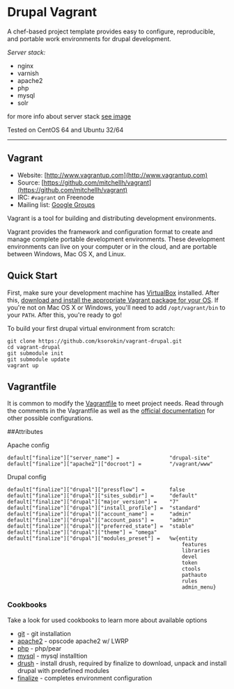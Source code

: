 # Drupal Vagrant
  
  A chef-based project template provides easy to configure, reproducible, and portable work environments for drupal development.

*Server stack:*

* nginx
* varnish
* apache2
* php
* mysql
* solr

for more info about server stack [see image](http://www.unixguru.co.uk/wp-content/uploads/2013/02/UnixGuruNVAColour1.png)

Tested on CentOS 64 and Ubuntu 32/64

-------------

## Vagrant

* Website: [http://www.vagrantup.com](http://www.vagrantup.com)
* Source: [https://github.com/mitchellh/vagrant](https://github.com/mitchellh/vagrant)
* IRC: `#vagrant` on Freenode
* Mailing list: [Google Groups](http://groups.google.com/group/vagrant-up)

Vagrant is a tool for building and distributing development environments.

Vagrant provides the framework and configuration format to create and
manage complete portable development environments. These development
environments can live on your computer or in the cloud, and are portable
between Windows, Mac OS X, and Linux.

## Quick Start

First, make sure your development machine has [VirtualBox](http://www.virtualbox.org)
installed. After this, [download and install the appropriate Vagrant package for your OS](http://downloads.vagrantup.com). If you're not on Mac OS X or Windows, you'll need
to add `/opt/vagrant/bin` to your `PATH`. After this, you're ready to go!

To build your first drupal virtual environment from scratch:

    git clone https://github.com/ksorokin/vagrant-drupal.git
    cd vagrant-drupal
    git submodule init
    git submodule update
    vagrant up

## Vagrantfile

It is common to modify the [Vagrantfile](https://github.com/ksorokin/vagrant-drupal/blob/master/Vagrantfile) to meet project needs. Read through the comments in the Vagrantfile as well as the [official documentation](http://docs.vagrantup.com/v2/) for other possible configurations.

##Attributes

Apache config

    default["finalize"]["server_name"] =                "drupal-site"
    default["finalize"]["apache2"]["docroot"] =         "/vagrant/www"


Drupal config

    default["finalize"]["drupal"]["pressflow"] =        false
    default["finalize"]["drupal"]["sites_subdir"] =     "default"
    default["finalize"]["drupal"]["major_version"] =    "7"
    default["finalize"]["drupal"]["install_profile"] =  "standard"
    default["finalize"]["drupal"]["account_name"] =     "admin"
    default["finalize"]["drupal"]["account_pass"] =     "admin"
    default["finalize"]["drupal"]["preferred_state"] =  "stable"
    default["finalize"]["drupal"]["theme"] = "omega"
    default["finalize"]["drupal"]["modules_preset"] =   %w{entity
                                                            features
                                                            libraries
                                                            devel
                                                            token
                                                            ctools
                                                            pathauto
                                                            rules
                                                            admin_menu}

### Cookbooks

Take a look for used cookbooks to learn more about available options
* [git](https://github.com/opscode-cookbooks/git) - git installation
* [apache2](https://github.com/opscode-cookbooks/apache2) - opscode apache2 w/ LWRP
* [php](https://github.com/opscode-cookbooks/php) - php/pear 
* [mysql](https://github.com/opscode-cookbooks/mysql) - mysql installtion
* [drush](https://github.com/ksorokin/chef-drush.git) - install drush, required by finalize to download, unpack and install drupal with predefined modules
* [finalize](https://github.com/ksorokin/vagrant-drupal/tree/master/cookbooks-local/finalize) - completes environment configuration
